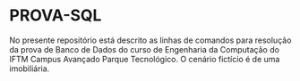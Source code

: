 # PROVA-SQL
No presente repositório está descrito as linhas de comandos para resolução da prova de Banco de Dados do curso de Engenharia da Computação do IFTM Campus Avançado Parque Tecnológico.
O cenário fictício é de uma imobiliária.
